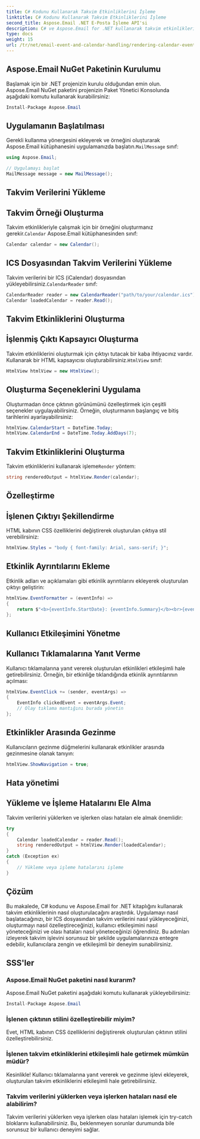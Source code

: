 ```yaml
---
title: C# Kodunu Kullanarak Takvim Etkinliklerini İşleme
linktitle: C# Kodunu Kullanarak Takvim Etkinliklerini İşleme
second_title: Aspose.Email .NET E-Posta İşleme API'si
description: C# ve Aspose.Email for .NET kullanarak takvim etkinliklerini işlemeyi öğrenin. Kolaylıkla etkileşimli programlar oluşturun.
type: docs
weight: 15
url: /tr/net/email-event-and-calendar-handling/rendering-calendar-events-using-csharp-code/
---
```


## Aspose.Email NuGet Paketinin Kurulumu

Başlamak için bir .NET projenizin kurulu olduğundan emin olun. Aspose.Email NuGet paketini projenizin Paket Yönetici Konsolunda aşağıdaki komutu kullanarak kurabilirsiniz:

```csharp
Install-Package Aspose.Email
```

## Uygulamanın Başlatılması

 Gerekli kullanma yönergesini ekleyerek ve örneğini oluşturarak Aspose.Email kütüphanesini uygulamanızda başlatın.`MailMessage` sınıf:

```csharp
using Aspose.Email;

// Uygulamayı başlat
MailMessage message = new MailMessage();
```

## Takvim Verilerini Yükleme

## Takvim Örneği Oluşturma

 Takvim etkinlikleriyle çalışmak için bir örneğini oluşturmanız gerekir.`Calendar` Aspose.Email kütüphanesinden sınıf:

```csharp
Calendar calendar = new Calendar();
```

## ICS Dosyasından Takvim Verilerini Yükleme

 Takvim verilerini bir ICS (iCalendar) dosyasından yükleyebilirsiniz.`CalendarReader` sınıf:

```csharp
CalendarReader reader = new CalendarReader("path/to/your/calendar.ics");
Calendar loadedCalendar = reader.Read();
```

## Takvim Etkinliklerini Oluşturma

## İşlenmiş Çıktı Kapsayıcı Oluşturma

Takvim etkinliklerini oluşturmak için çıktıyı tutacak bir kaba ihtiyacınız vardır. Kullanarak bir HTML kapsayıcısı oluşturabilirsiniz.`HtmlView` sınıf:

```csharp
HtmlView htmlView = new HtmlView();
```

## Oluşturma Seçeneklerini Uygulama

Oluşturmadan önce çıktının görünümünü özelleştirmek için çeşitli seçenekler uygulayabilirsiniz. Örneğin, oluşturmanın başlangıç ve bitiş tarihlerini ayarlayabilirsiniz:

```csharp
htmlView.CalendarStart = DateTime.Today;
htmlView.CalendarEnd = DateTime.Today.AddDays(7);
```

## Takvim Etkinliklerini Oluşturma

 Takvim etkinliklerini kullanarak işleme`Render` yöntem:

```csharp
string renderedOutput = htmlView.Render(calendar);
```

## Özelleştirme

## İşlenen Çıktıyı Şekillendirme

HTML kabının CSS özelliklerini değiştirerek oluşturulan çıktıya stil verebilirsiniz:

```csharp
htmlView.Styles = "body { font-family: Arial, sans-serif; }";
```

## Etkinlik Ayrıntılarını Ekleme

Etkinlik adları ve açıklamaları gibi etkinlik ayrıntılarını ekleyerek oluşturulan çıktıyı geliştirin:

```csharp
htmlView.EventFormatter = (eventInfo) =>
{
    return $"<b>{eventInfo.StartDate}: {eventInfo.Summary}</b><br>{eventInfo.Description}<br><br>";
};
```

## Kullanıcı Etkileşimini Yönetme

## Kullanıcı Tıklamalarına Yanıt Verme

Kullanıcı tıklamalarına yanıt vererek oluşturulan etkinlikleri etkileşimli hale getirebilirsiniz. Örneğin, bir etkinliğe tıklandığında etkinlik ayrıntılarının açılması:

```csharp
htmlView.EventClick += (sender, eventArgs) =>
{
    EventInfo clickedEvent = eventArgs.Event;
    // Olay tıklama mantığını burada yönetin
};
```

## Etkinlikler Arasında Gezinme

Kullanıcıların gezinme düğmelerini kullanarak etkinlikler arasında gezinmesine olanak tanıyın:

```csharp
htmlView.ShowNavigation = true;
```

## Hata yönetimi

## Yükleme ve İşleme Hatalarını Ele Alma

Takvim verilerini yüklerken ve işlerken olası hataları ele almak önemlidir:

```csharp
try
{
    Calendar loadedCalendar = reader.Read();
    string renderedOutput = htmlView.Render(loadedCalendar);
}
catch (Exception ex)
{
    // Yükleme veya işleme hatalarını işleme
}
```

## Çözüm

Bu makalede, C# kodunu ve Aspose.Email for .NET kitaplığını kullanarak takvim etkinliklerinin nasıl oluşturulacağını araştırdık. Uygulamayı nasıl başlatacağınızı, bir ICS dosyasından takvim verilerini nasıl yükleyeceğinizi, oluşturmayı nasıl özelleştireceğinizi, kullanıcı etkileşimini nasıl yöneteceğinizi ve olası hataları nasıl yöneteceğinizi öğrendiniz. Bu adımları izleyerek takvim işlevini sorunsuz bir şekilde uygulamalarınıza entegre edebilir, kullanıcılara zengin ve etkileşimli bir deneyim sunabilirsiniz.

## SSS'ler

### Aspose.Email NuGet paketini nasıl kurarım?

Aspose.Email NuGet paketini aşağıdaki komutu kullanarak yükleyebilirsiniz:
```csharp
Install-Package Aspose.Email
```

### İşlenen çıktının stilini özelleştirebilir miyim?

Evet, HTML kabının CSS özelliklerini değiştirerek oluşturulan çıktının stilini özelleştirebilirsiniz.

### İşlenen takvim etkinliklerini etkileşimli hale getirmek mümkün müdür?

Kesinlikle! Kullanıcı tıklamalarına yanıt vererek ve gezinme işlevi ekleyerek, oluşturulan takvim etkinliklerini etkileşimli hale getirebilirsiniz.

### Takvim verilerini yüklerken veya işlerken hataları nasıl ele alabilirim?

Takvim verilerini yüklerken veya işlerken olası hataları işlemek için try-catch bloklarını kullanabilirsiniz. Bu, beklenmeyen sorunlar durumunda bile sorunsuz bir kullanıcı deneyimi sağlar.